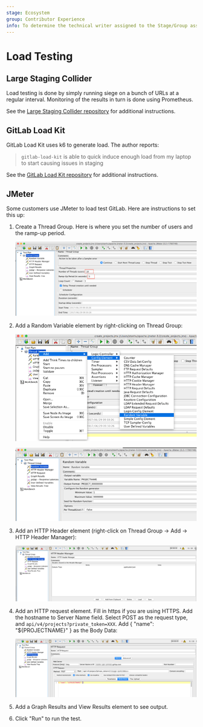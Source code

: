 ```yaml
---
stage: Ecosystem
group: Contributor Experience
info: To determine the technical writer assigned to the Stage/Group associated with this page, see https://about.gitlab.com/handbook/engineering/ux/technical-writing/#assignments
---
```


# Load Testing

## Large Staging Collider

Load testing is done by simply running siege
on a bunch of URLs at a regular interval. Monitoring of the results in turn is
done using Prometheus.

See the [Large Staging Collider repository](https://gitlab.com/gitlab-com/large-staging-collider/) for additional
instructions.

## GitLab Load Kit

GitLab Load Kit uses k6 to generate load.
The author reports:
> `gitlab-load-kit` is able to quick induce enough load from my laptop to start causing issues in staging

See the [GitLab Load Kit repository](https://gitlab.com/andrewn/gitlab-load-kit/) for additional instructions.

## JMeter

Some customers use JMeter to load test GitLab. Here are instructions to set this up:

1. Create a Thread Group. Here is where you set the number of users and the ramp-up period.

   ![JMeter Thread Group](img/jmeter_thread_group.png)

1. Add a Random Variable element by right-clicking on Thread Group:

   ![JMeter Add Random Variable](img/jmeter_add_random_variable.png)

   ![JMeter Random Variable](img/jmeter_random_variable_page.png)

1. Add an HTTP Header element (right-click on Thread Group -> Add -> HTTP Header Manager):

   ![JMeter HTTP Header](img/jmeter_http_header_manager.png)

1. Add an HTTP request element. Fill in https if you are using HTTPS. Add the
hostname to Server Name field. Select POST as the request type, and
`api/v4/projects?private_token=XXX`. Add { "name": "${PROJECTNAME}" } as the
Body Data:

   ![JMeter HTTP Request](img/jmeter_http_request.png)

1. Add a Graph Results and View Results element to see output.

1. Click "Run" to run the test.

